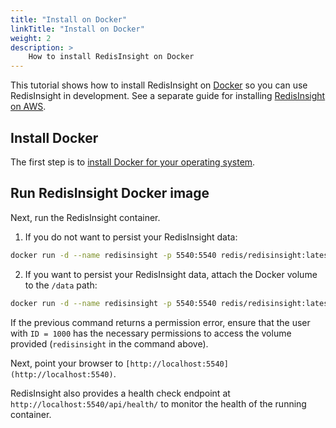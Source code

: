 ```yaml
---
title: "Install on Docker"
linkTitle: "Install on Docker"
weight: 2
description: >
    How to install RedisInsight on Docker
---
```

This tutorial shows how to install RedisInsight on [Docker](https://www.docker.com/) so you can use RedisInsight in development.
See a separate guide for installing [RedisInsight on AWS](/docs/install/install-redisinsight/install-on-aws/).

## Install Docker

The first step is to [install Docker for your operating system](https://docs.docker.com/install/). 

## Run RedisInsight Docker image

Next, run the RedisInsight container.

1. If you do not want to persist your RedisInsight data:

```bash
docker run -d --name redisinsight -p 5540:5540 redis/redisinsight:latest
```
2. If you want to persist your RedisInsight data, attach the Docker volume to the `/data` path:

```bash
docker run -d --name redisinsight -p 5540:5540 redis/redisinsight:latest -v redisinsight:/data
```

If the previous command returns a permission error, ensure that the user with `ID = 1000` has the necessary permissions to access the volume provided (`redisinsight` in the command above).

Next, point your browser to `[http://localhost:5540](http://localhost:5540)`.

RedisInsight also provides a health check endpoint at `http://localhost:5540/api/health/` to monitor the health of the running container.
